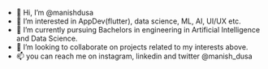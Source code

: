 - 👋 Hi, I’m @manishdusa
- 👀 I’m interested in AppDev(flutter), data science, ML, AI, UI/UX etc.
-  🌱 I’m currently pursuing Bachelors in engineering in Artificial Intelligence and Data Science.
- 💞️ I’m looking to collaborate on projects related to my interests above.
- 📫 you can reach me on instagram, linkedin and twitter @manish_dusa

<!---
manishdusa/manishdusa is a ✨ special ✨ repository because its `README.md` (this file) appears on your GitHub profile.
You can click the Preview link to take a look at your changes.
--->
